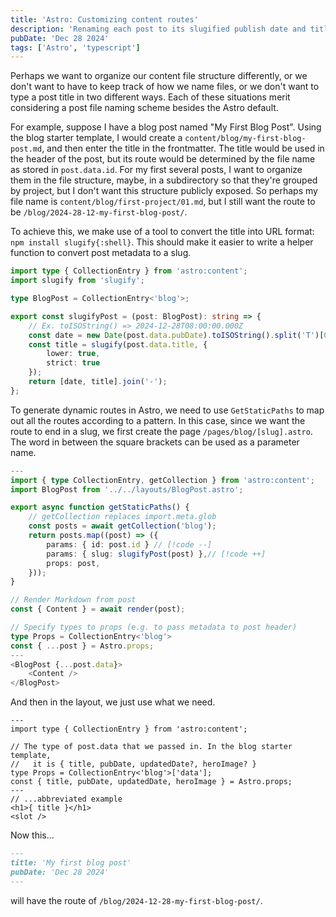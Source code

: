 ```yaml
---
title: 'Astro: Customizing content routes'
description: 'Renaming each post to its slugified publish date and title.'
pubDate: 'Dec 28 2024'
tags: ['Astro', 'typescript']
---
```

Perhaps we want to organize our content file structure differently, or we don't want to have to keep track of how we name files, or we don't want to type a post title in two different ways. Each of these situations merit considering a post file naming scheme besides the Astro default.

For example, suppose I have a blog post named "My First Blog Post". Using the blog starter template, I would create a `content/blog/my-first-blog-post.md`, and then enter the title in the frontmatter. The title would be used in the header of the post, but its route would be determined by the file name as stored in `post.data.id`. For my first several posts, I want to organize them in the file structure, maybe, in a subdirectory so that they're grouped by project, but I don't want this structure publicly exposed. So perhaps my file name is `content/blog/first-project/01.md`, but I still want the route to be `/blog/2024-28-12-my-first-blog-post/`.

To achieve this, we make use of a tool to convert the title into URL format: `npm install slugify{:shell}`. This should make it easier to write a helper function to convert post metadata to a slug.


```typescript 
import type { CollectionEntry } from 'astro:content';
import slugify from 'slugify';

type BlogPost = CollectionEntry<'blog'>;

export const slugifyPost = (post: BlogPost): string => {
    // Ex. toISOString() => 2024-12-28T08:00:00.000Z
    const date = new Date(post.data.pubDate).toISOString().split('T')[0];
    const title = slugify(post.data.title, {
        lower: true,
        strict: true
    });
    return [date, title].join('-');
};
```

To generate dynamic routes in Astro, we need to use `GetStaticPaths` to map out all the routes according to a pattern. In this case, since we want the route to end in a slug, we first create the page `/pages/blog/[slug].astro`. The word in between the square brackets can be used as a parameter name.

```typescript title="/src/pages/blog/[slug].astro"
---
import { type CollectionEntry, getCollection } from 'astro:content';
import BlogPost from '../../layouts/BlogPost.astro';

export async function getStaticPaths() {
	// getCollection replaces import.meta.glob
	const posts = await getCollection('blog');
	return posts.map((post) => ({
		params: { id: post.id } // [!code --]
		params: { slug: slugifyPost(post) },// [!code ++]
		props: post,
	}));
}

// Render Markdown from post
const { Content } = await render(post);

// Specify types to props (e.g. to pass metadata to post header)
type Props = CollectionEntry<'blog'>
const { ...post } = Astro.props;
---
<BlogPost {...post.data}>
	<Content />
</BlogPost>
```

And then in the layout, we just use what we need. 

```astro title="/src/layouts/BlogPost.astro"
---
import type { CollectionEntry } from 'astro:content';

// The type of post.data that we passed in. In the blog starter template,
//   it is { title, pubDate, updatedDate?, heroImage? }
type Props = CollectionEntry<'blog'>['data'];
const { title, pubDate, updatedDate, heroImage } = Astro.props;
---
// ...abbreviated example
<h1>{ title }</h1>
<slot />
```

Now this...

```markdown title="/src/content/blog/some-file-name.md"
---
title: 'My first blog post'
pubDate: 'Dec 28 2024'
---
```
will have the route of `/blog/2024-12-28-my-first-blog-post/`.